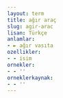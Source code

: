 ```yaml
---
layout: term
title: ağır araç
slug: agir-arac
lisan: Türkçe
anlamlar:
- ► ağır vasıta
ozellikler:
- - isim
ornekler:
- - ''
orneklerkaynak:
- - ''
---
```

